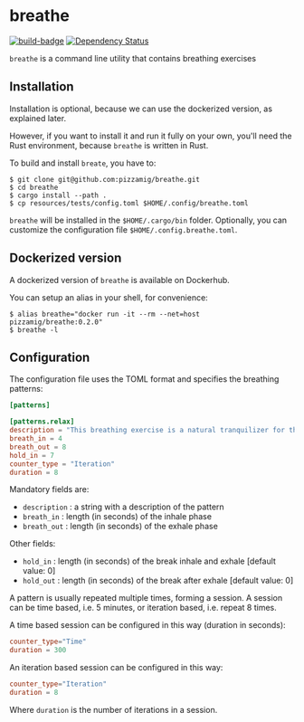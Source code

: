 # breathe

[![build-badge](https://github.com/pizzamig/breathe/workflows/Rust/badge.svg)](https://github.com/pizzamig/breathe/actions)
[![Dependency Status](https://deps.rs/repo/github/pizzamig/breathe/status.svg)](https://deps.rs/repo/github/pizzamig/breathe)

`breathe` is a command line utility that contains breathing exercises

## Installation

Installation is optional, because we can use the dockerized version, as explained later.

However, if you want to install it and run it fully on your own, you'll need the Rust environment, because `breathe` is written in Rust.

To build and install `breate`, you have to:
```console
$ git clone git@github.com:pizzamig/breathe.git
$ cd breathe
$ cargo install --path .
$ cp resources/tests/config.toml $HOME/.config/breathe.toml
```

`breathe` will be installed in the `$HOME/.cargo/bin` folder.
Optionally, you can customize the configuration file `$HOME/.config.breathe.toml`.

## Dockerized version

A dockerized version of `breathe` is available on Dockerhub.

You can setup an alias in your shell, for convenience:
```
$ alias breathe="docker run -it --rm --net=host pizzamig/breathe:0.2.0"
$ breathe -l
```

## Configuration

The configuration file uses the TOML format and specifies the breathing patterns:
```toml
[patterns]

[patterns.relax]
description = "This breathing exercise is a natural tranquilizer for the nervous system. The 8 configuration pattern is not suggested for beginners."
breath_in = 4
breath_out = 8
hold_in = 7
counter_type = "Iteration"
duration = 8
```

Mandatory fields are:
* `description` : a string with a description of the pattern
* `breath_in`  : length (in seconds) of the inhale phase
* `breath_out` : length (in seconds) of the exhale phase

Other fields:
* `hold_in` : length (in seconds) of the break inhale and exhale [default value: 0]
* `hold_out` : length (in seconds) of the break after exhale [default value: 0]

A pattern is usually repeated multiple times, forming a session.
A session can be time based, i.e. 5 minutes, or iteration based,  i.e. repeat 8 times.

A time based session can be configured in this way (duration in seconds):
```toml
counter_type="Time"
duration = 300
```

An iteration based session can be configured in this way:
```toml
counter_type="Iteration"
duration = 8
```
Where `duration` is the number of iterations in a session.
